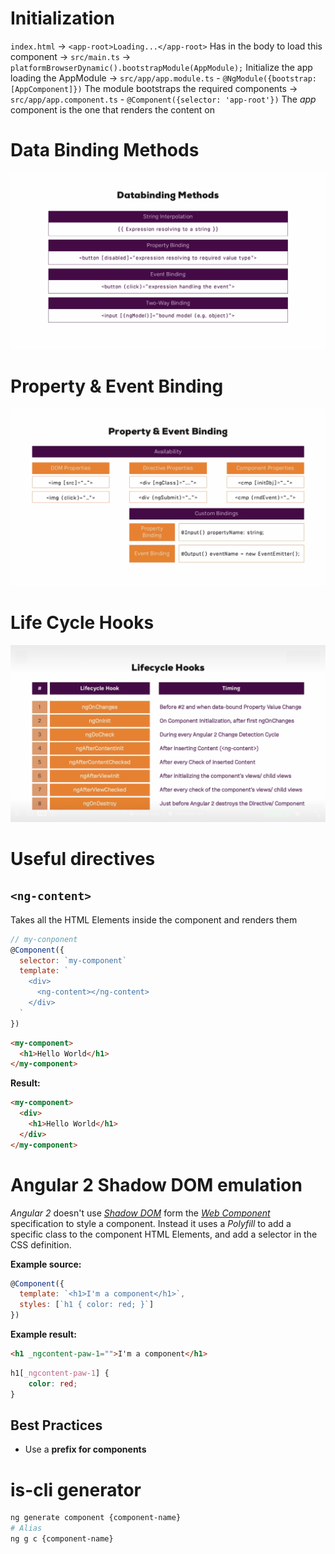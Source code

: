 # Initialization

`index.html`
  -> `<app-root>Loading...</app-root>` Has _<app-root>_ in the body to load this component
  -> `src/main.ts`
    -> `platformBrowserDynamic().bootstrapModule(AppModule);` Initialize the app loading the AppModule
      -> `src/app/app.module.ts` - `@NgModule({bootstrap:[AppComponent]})` The module bootstraps the required components
        -> `src/app/app.component.ts` - `@Component({selector: 'app-root'})` The _app_ component is the one that renders the content on _<app-root>_

# Data Binding Methods

![](docs/img/a2-data-binding-methods.png)

# Property & Event Binding

![](docs/img/a2-property-event-binding.png)

# Life Cycle Hooks

![](docs/img/a2-lifecycle-hooks.png)

# Useful directives

## `<ng-content>`

Takes all the HTML Elements inside the component and renders them

```js
// my-conponent
@Component({
  selector: `my-component`
  template: `
    <div>
      <ng-content></ng-content>
    </div>
  `
})
```

```html
<my-component>
  <h1>Hello World</h1>
</my-component>
```
**Result:**

```html
<my-component>
  <div>
    <h1>Hello World</h1>
  </div>
</my-component>
```

# Angular 2 Shadow DOM emulation

_Angular 2_ doesn't use [_Shadow DOM_](http://w3c.github.io/webcomponents/spec/shadow/) form the [_Web Component_](http://webcomponents.org/) specification to style a component.
Instead it uses a _Polyfill_ to add a specific class to the component HTML Elements, and add a selector in the CSS definition.

**Example source:**

```js
@Component({
  template: `<h1>I'm a component</h1>`,
  styles: [`h1 { color: red; }`]
})
```

**Example result:**

```html
<h1 _ngcontent-paw-1="">I'm a component</h1>
```

```css
h1[_ngcontent-paw-1] {
    color: red;
}
```

## Best Practices

* Use a **prefix for components**

# is-cli generator

```bash
ng generate component {component-name}
# Alias
ng g c {component-name}
```
